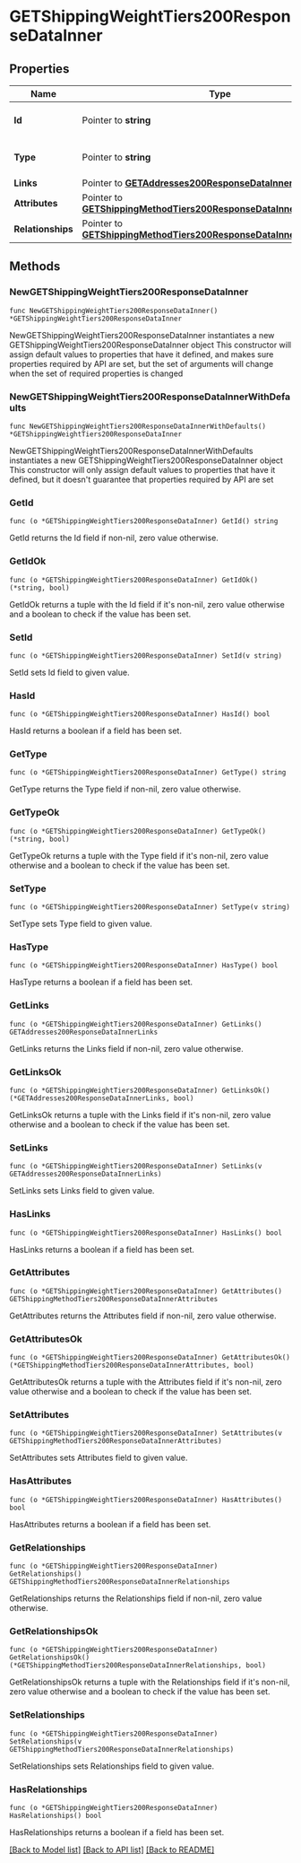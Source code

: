 # GETShippingWeightTiers200ResponseDataInner

## Properties

Name | Type | Description | Notes
------------ | ------------- | ------------- | -------------
**Id** | Pointer to **string** | The resource&#39;s id | [optional] 
**Type** | Pointer to **string** | The resource&#39;s type | [optional] [default to "shipping_weight_tiers"]
**Links** | Pointer to [**GETAddresses200ResponseDataInnerLinks**](GETAddresses200ResponseDataInnerLinks.md) |  | [optional] 
**Attributes** | Pointer to [**GETShippingMethodTiers200ResponseDataInnerAttributes**](GETShippingMethodTiers200ResponseDataInnerAttributes.md) |  | [optional] 
**Relationships** | Pointer to [**GETShippingMethodTiers200ResponseDataInnerRelationships**](GETShippingMethodTiers200ResponseDataInnerRelationships.md) |  | [optional] 

## Methods

### NewGETShippingWeightTiers200ResponseDataInner

`func NewGETShippingWeightTiers200ResponseDataInner() *GETShippingWeightTiers200ResponseDataInner`

NewGETShippingWeightTiers200ResponseDataInner instantiates a new GETShippingWeightTiers200ResponseDataInner object
This constructor will assign default values to properties that have it defined,
and makes sure properties required by API are set, but the set of arguments
will change when the set of required properties is changed

### NewGETShippingWeightTiers200ResponseDataInnerWithDefaults

`func NewGETShippingWeightTiers200ResponseDataInnerWithDefaults() *GETShippingWeightTiers200ResponseDataInner`

NewGETShippingWeightTiers200ResponseDataInnerWithDefaults instantiates a new GETShippingWeightTiers200ResponseDataInner object
This constructor will only assign default values to properties that have it defined,
but it doesn't guarantee that properties required by API are set

### GetId

`func (o *GETShippingWeightTiers200ResponseDataInner) GetId() string`

GetId returns the Id field if non-nil, zero value otherwise.

### GetIdOk

`func (o *GETShippingWeightTiers200ResponseDataInner) GetIdOk() (*string, bool)`

GetIdOk returns a tuple with the Id field if it's non-nil, zero value otherwise
and a boolean to check if the value has been set.

### SetId

`func (o *GETShippingWeightTiers200ResponseDataInner) SetId(v string)`

SetId sets Id field to given value.

### HasId

`func (o *GETShippingWeightTiers200ResponseDataInner) HasId() bool`

HasId returns a boolean if a field has been set.

### GetType

`func (o *GETShippingWeightTiers200ResponseDataInner) GetType() string`

GetType returns the Type field if non-nil, zero value otherwise.

### GetTypeOk

`func (o *GETShippingWeightTiers200ResponseDataInner) GetTypeOk() (*string, bool)`

GetTypeOk returns a tuple with the Type field if it's non-nil, zero value otherwise
and a boolean to check if the value has been set.

### SetType

`func (o *GETShippingWeightTiers200ResponseDataInner) SetType(v string)`

SetType sets Type field to given value.

### HasType

`func (o *GETShippingWeightTiers200ResponseDataInner) HasType() bool`

HasType returns a boolean if a field has been set.

### GetLinks

`func (o *GETShippingWeightTiers200ResponseDataInner) GetLinks() GETAddresses200ResponseDataInnerLinks`

GetLinks returns the Links field if non-nil, zero value otherwise.

### GetLinksOk

`func (o *GETShippingWeightTiers200ResponseDataInner) GetLinksOk() (*GETAddresses200ResponseDataInnerLinks, bool)`

GetLinksOk returns a tuple with the Links field if it's non-nil, zero value otherwise
and a boolean to check if the value has been set.

### SetLinks

`func (o *GETShippingWeightTiers200ResponseDataInner) SetLinks(v GETAddresses200ResponseDataInnerLinks)`

SetLinks sets Links field to given value.

### HasLinks

`func (o *GETShippingWeightTiers200ResponseDataInner) HasLinks() bool`

HasLinks returns a boolean if a field has been set.

### GetAttributes

`func (o *GETShippingWeightTiers200ResponseDataInner) GetAttributes() GETShippingMethodTiers200ResponseDataInnerAttributes`

GetAttributes returns the Attributes field if non-nil, zero value otherwise.

### GetAttributesOk

`func (o *GETShippingWeightTiers200ResponseDataInner) GetAttributesOk() (*GETShippingMethodTiers200ResponseDataInnerAttributes, bool)`

GetAttributesOk returns a tuple with the Attributes field if it's non-nil, zero value otherwise
and a boolean to check if the value has been set.

### SetAttributes

`func (o *GETShippingWeightTiers200ResponseDataInner) SetAttributes(v GETShippingMethodTiers200ResponseDataInnerAttributes)`

SetAttributes sets Attributes field to given value.

### HasAttributes

`func (o *GETShippingWeightTiers200ResponseDataInner) HasAttributes() bool`

HasAttributes returns a boolean if a field has been set.

### GetRelationships

`func (o *GETShippingWeightTiers200ResponseDataInner) GetRelationships() GETShippingMethodTiers200ResponseDataInnerRelationships`

GetRelationships returns the Relationships field if non-nil, zero value otherwise.

### GetRelationshipsOk

`func (o *GETShippingWeightTiers200ResponseDataInner) GetRelationshipsOk() (*GETShippingMethodTiers200ResponseDataInnerRelationships, bool)`

GetRelationshipsOk returns a tuple with the Relationships field if it's non-nil, zero value otherwise
and a boolean to check if the value has been set.

### SetRelationships

`func (o *GETShippingWeightTiers200ResponseDataInner) SetRelationships(v GETShippingMethodTiers200ResponseDataInnerRelationships)`

SetRelationships sets Relationships field to given value.

### HasRelationships

`func (o *GETShippingWeightTiers200ResponseDataInner) HasRelationships() bool`

HasRelationships returns a boolean if a field has been set.


[[Back to Model list]](../README.md#documentation-for-models) [[Back to API list]](../README.md#documentation-for-api-endpoints) [[Back to README]](../README.md)



